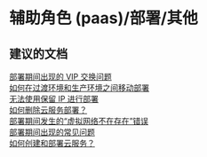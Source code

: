 <properties
    pageTitle="worker role (paas)/Deployment/Others"
    description="辅助角色 (paas)/部署/其他"
    service="microsoft.classiccompute"
    resource="domainnames"
    authors="ChiragPavecha"
    displayOrder=""
    selfHelpType="generic"
    supportTopicIds="32565477"
    resourceTags=""
    productPesIds="13185"
    cloudEnvironments="public"
/>


# <a name="worker-role-paasdeploymentothers"></a>辅助角色 (paas)/部署/其他

## <a name="recommended-documents"></a>**建议的文档**
  [部署期间出现的 VIP 交换问题](https://docs.microsoft.com/azure/cloud-services/cloud-services-troubleshoot-deployment-problems#problem-i-cannot-do-a-vip-swap-and-receive-an-error)<br>
  [如何在过渡环境和生产环境之间移动部署](https://docs.microsoft.com/azure/cloud-services/cloud-services-how-to-manage#how-to-swap-deployments-to-promote-a-staged-deployment-to-production)<br>
  [无法使用保留 IP 进行部署](https://social.msdn.microsoft.com/Forums/136c7681-ee47-4dd9-9882-b22684c095a7/problem-with-reserved-ip-for-cloud-service?forum=windowsazuredevelopment)<br>
  [如何删除云服务部署？](https://docs.microsoft.com/azure/cloud-services/cloud-services-how-to-manage#how-to-delete-deployments-and-a-cloud-service)<br>
  [部署期间发生的“虚拟网络不在存在”错误](https://social.msdn.microsoft.com/Forums/8ffc9f77-6c52-42bb-9406-aec83bff082c/error-the-virtual-network-myvnet-does-not-exist-when-deploying-a-cloud-service?forum=windowsazuredevelopment)<br>
  [部署期间出现的常见问题](https://docs.microsoft.com/azure/cloud-services/cloud-services-troubleshoot-deployment-problems)<br>
  [如何创建和部署云服务？](https://docs.microsoft.com/azure/cloud-services/cloud-services-how-to-create-deploy)



<!--HONumber=Feb17_HO1-->



